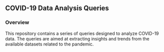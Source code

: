 ## COVID-19 Data Analysis Queries
### Overview
This repository contains a series of queries designed to analyze COVID-19 data. The queries are aimed at extracting insights and trends from the available datasets related to the pandemic.
